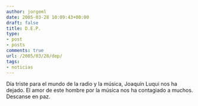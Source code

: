 ```yaml
---
author: jorgeml
date: 2005-03-28 10:09:43+00:00
draft: false
title: D.E.P.
type: 
- post
- posts
comments: true
url: /2005/03/28/dep/
tags:
- noticias
---
```


Día triste para el mundo de la radio y la música, Joaquín Luqui nos ha dejado. El amor de este hombre por la música nos ha contagiado a muchos. Descanse en paz.
